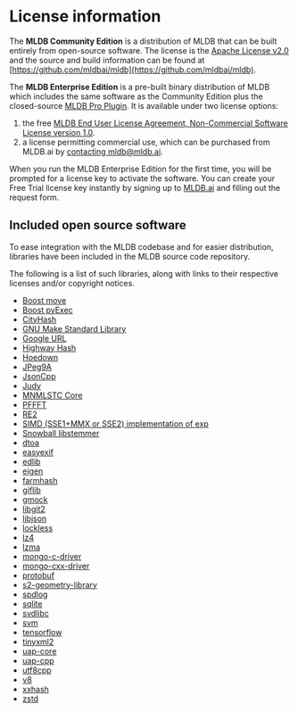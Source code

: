 # License information

The **MLDB Community Edition** is a distribution of MLDB that can be built entirely from open-source software. The license is the [Apache License v2.0](https://github.com/mldbai/mldb/blob/master/LICENSE) and the source and build information can be found at [https://github.com/mldbai/mldb](https://github.com/mldbai/mldb).

The **MLDB Enterprise Edition** is a pre-built binary distribution of MLDB which includes the same software as the Community Edition plus the closed-source [MLDB Pro Plugin](ProPlugin.md). It is  available under two license options:

1. the free [MLDB End User License Agreement, Non-Commercial Software License version 1.0](/resources/MLDB_License.pdf). 
2. a license permitting commercial use, which can be purchased from MLDB.ai by <a href="mailto:mldb@mldb.ai" target="_blank">contacting mldb@mldb.ai</a>.

When you run the MLDB Enterprise Edition for the first time, you will be prompted for a license key to activate the software. You can create your Free Trial license key instantly by signing up to [MLDB.ai](https://mldb.ai/#license_management) and filling out the request form.

## Included open source software

To ease integration with the MLDB codebase and for easier distribution,
libraries have been included in the MLDB source code repository.

The following is a list of such libraries, along with links to their respective licenses and/or copyright notices.

  - [Boost move](https://github.com/mldbai/mldb/blob/master/utils/move.h)
  - [Boost pyExec](https://github.com/mldbai/mldb/blob/master/plugins/lang/python/python_loader.cc#L55)
  - [CityHash](https://github.com/mldbai/mldb/blob/master/ext/cityhash/COPYING)
  - [GNU Make Standard Library](https://github.com/mldbai/mldb/blob/master/ext/gmsl/gmsl)
  - [Google URL](https://github.com/mldbai/mldb/blob/master/ext/googleurl/LICENSE.txt)
  - [Highway Hash](https://github.com/mldbai/highwayhash/blob/master/LICENSE)
  - [Hoedown](https://github.com/mldbai/mldb/blob/master/ext/hoedown/LICENSE)
  - [JPeg9A](https://github.com/mldbai/JPeg9A/blob/master/README)
  - [JsonCpp](https://github.com/mldbai/mldb/blob/master/ext/jsoncpp/value.h)
  - [Judy](https://github.com/mldbai/mldb/blob/master/ext/judy/Judy.h)
  - [MNMLSTC Core](https://github.com/mldbai/mnmlstc/blob/master/License.rst)
  - [PFFFT](https://github.com/mldbai/pffft/blob/master/fftpack.h)
  - [RE2](https://github.com/mldbai/re2/blob/master/LICENSE)
  - [SIMD (SSE1+MMX or SSE2) implementation of exp](https://github.com/mldbai/mldb/blob/master/arch/sse2_exp.h)
  - [Snowball libstemmer](https://github.com/mldbai/mldb/blob/master/ext/libstemmer/LICENSE)
  - [dtoa](https://github.com/mldbai/mldb/blob/master/types/dtoa.c)
  - [easyexif](https://github.com/mldbai/easyexif/blob/master/LICENSE)
  - [edlib](https://github.com/mldbai/edlib/blob/master/LICENSE)
  - [eigen](https://github.com/mldbai/eigen/blob/master/COPYING.README)
  - [farmhash](https://github.com/mldbai/farmhash/blob/master/COPYING)
  - [giflib](https://github.com/mldbai/giflib/blob/master/COPYING)
  - [gmock](https://github.com/mldbai/gmock-1.7.0/blob/master/LICENSE)
  - [libgit2](https://github.com/mldbai/libgit2/blob/master/COPYING)
  - [libjson](https://github.com/mldbai/libbson/blob/master/COPYING)
  - [lockless](https://github.com/mldbai/mldb/blob/master/rest/testing/rest_collection_stress_test.cc#L30)
  - [lz4](https://github.com/mldbai/mldb/blob/master/ext/lz4/lz4.h)
  - [lzma](https://github.com/mldbai/mldb/blob/master/ext/lzma/lzma.h)
  - [mongo-c-driver](https://github.com/mldbai/mongo-c-driver/blob/master/COPYING)
  - [mongo-cxx-driver](https://github.com/mldbai/mongo-cxx-driver/blob/master/LICENSE)
  - [protobuf](https://github.com/mldbai/protobuf/blob/master/LICENSE)
  - [s2-geometry-library](https://github.com/mldbai/s2-geometry-library/blob/master/COPYING)
  - [spdlog](https://github.com/mldbai/mldb/blob/master/ext/spdlog/LICENSE)
  - [sqlite](https://github.com/mldbai/mldb/blob/master/ext/sqlite/sqlite3.h)
  - [svdlibc](https://github.com/mldbai/mldb/blob/master/ext/svdlibc/doc/svdlibc/license.html)
  - [svm](https://github.com/mldbai/mldb/blob/master/ext/svm/COPYRIGHT)
  - [tensorflow](https://github.com/mldbai/tensorflow/blob/master/LICENSE)
  - [tinyxml2](https://github.com/mldbai/mldb/blob/master/ext/tinyxml2/readme.txt)
  - [uap-core](https://github.com/mldbai/uap-core/blob/master/LICENSE)
  - [uap-cpp](https://github.com/mldbai/uap-cpp/blob/master/LICENSE)
  - [utf8cpp](https://github.com/mldbai/mldb/blob/master/ext/utf8cpp/source/utf8.h)
  - [v8](https://github.com/mldbai/v8-cross-build-output/blob/master/include/v8.h)
  - [xxhash](https://github.com/mldbai/mldb/blob/master/ext/xxhash/xxhash.h)
  - [zstd](https://github.com/mldbai/zstd/blob/master/LICENSE)


